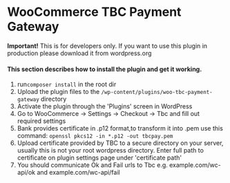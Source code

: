 # WooCommerce TBC Payment Gateway

**Important!** This is for developers only.
If you want to use this plugin in production please download it from wordpress.org

#### This section describes how to install the plugin and get it working.

1. run`composer install` in the root dir
2. Upload the plugin files to the `/wp-content/plugins/woo-tbc-payment-gateway` directory
2. Activate the plugin through the 'Plugins' screen in WordPress
3. Go to WooCommerce -> Settings -> Checkout -> Tbc and fill out required settings
4. Bank provides certificate in .p12 format,to transform it into .pem use this command: `openssl pkcs12 -in *.p12 -out tbcpay.pem`
5. Upload certificate provided by TBC to a secure directory on your server, usually this is not your root wordpress directory. Enter full path to certificate on plugin settings page under 'certificate path'
6. You should communicate Ok and Fail urls to Tbc e.g. example.com/wc-api/ok and example.com/wc-api/fail

